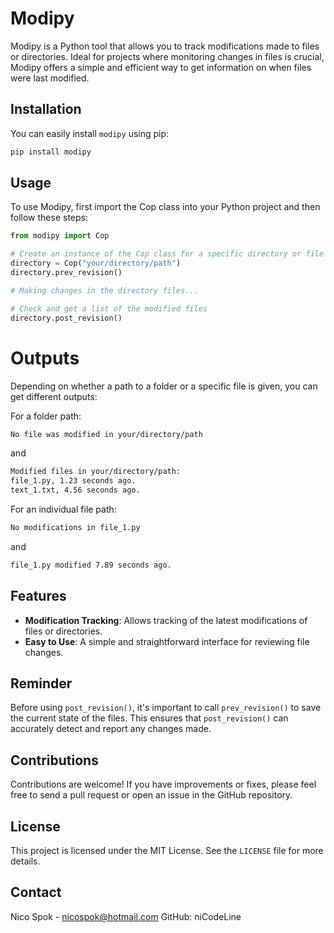 # Modipy

Modipy is a Python tool that allows you to track modifications made to files or directories. Ideal for projects where monitoring changes in files is crucial, Modipy offers a simple and efficient way to get information on when files were last modified.

## Installation

You can easily install `modipy` using pip:

```bash
pip install modipy
```

## Usage

To use Modipy, first import the Cop class into your Python project and then follow these steps:

```python
from modipy import Cop

# Create an instance of the Cop class for a specific directory or file and save the current state of files
directory = Cop("your/directory/path")
directory.prev_revision()

# Making changes in the directory files...

# Check and get a list of the modified files
directory.post_revision()
```
# Outputs
Depending on whether a path to a folder or a specific file is given, you can get different outputs:

For a folder path:
```markdown
No file was modified in your/directory/path
```
and
```markdown
Modified files in your/directory/path:
file_1.py, 1.23 seconds ago.
text_1.txt, 4.56 seconds ago.
```

For an individual file path:

```markdown
No modifications in file_1.py
```
and
```markdown
file_1.py modified 7.89 seconds ago.
```

## Features

- **Modification Tracking**: Allows tracking of the latest modifications of files or directories.
- **Easy to Use**: A simple and straightforward interface for reviewing file changes.

## Reminder
Before using `post_revision()`, it's important to call `prev_revision()` to save the current state of the files. This ensures that `post_revision()` can accurately detect and report any changes made.

## Contributions

Contributions are welcome! If you have improvements or fixes, please feel free to send a pull request or open an issue in the GitHub repository.

## License

This project is licensed under the MIT License. See the `LICENSE` file for more details.

## Contact

Nico Spok - nicospok@hotmail.com
GitHub: niCodeLine
